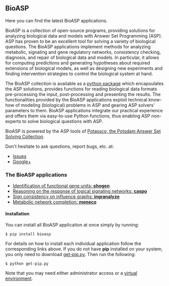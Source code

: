 ## BioASP

Here you can find the latest BioASP applications.

BioASP is a collection of open-source programs, providing solutions for analyzing biological data and models with Answer Set Programming (ASP). ASP has proven to be an excellent tool for solving a variety of biological questions. The BioASP applications implement methods for analyzing metabolic, signaling and gene regulatory networks, consistency checking, diagnosis, and repair of biological data and models. In particular, it allows for computing predictions and generating hypotheses about required extensions of biological models, as well as designing new experiments and finding intervention strategies to control the biological system at hand.

The BioASP collection is available as a [python package](http://pypi.python.org/pypi/bioasp) which encapsulates the ASP solutions, provides functions for reading biological data formats pre-processing the input, post-processing and presenting the results. The functionalities provided by the BioASP applications exploit technical know-how of modeling (biological) problems in ASP and gearing ASP solvers’ parameters to them. BioASP applications integrate our practical experience and offers them via easy-to-use Python functions, thus enabling ASP non-experts to solve biological questions with ASP.

BioASP is powered by the ASP tools of [Potassco, the Potsdam Answer Set Solving Collection](http://potassco.sourceforge.net/).

Don't hesitate to ask questions, report bugs, etc. at:
* [Issues](https://github.com/bioasp/bioasp.github.io/issues)
* [Google+](https://plus.google.com/106623620514531759221)

### The BioASP applications

* [Identification of functional gene units: **shogen**](shogen)
* [Reasoning on the response of logical signaling networks: **caspo**](caspo)
* [Sign consistency on influence graphs: **ingranalyze**](ingranalyze)
* [Metabolic network completion: **meneco**](meneco)

#### Installation

You can install all BioASP application at once simply by running:

```
$ pip install bioasp
```

For details on how to install each individual application follow the corresponding links above. If you do not have **pip** installed on your system, you only need to download [get-pip.py](https://raw.github.com/pypa/pip/master/contrib/get-pip.py). Then run the following:

```
$ python get-pip.py
```

Note that you may need either administrator access or a [virtual environment](http://www.virtualenv.org/). 
